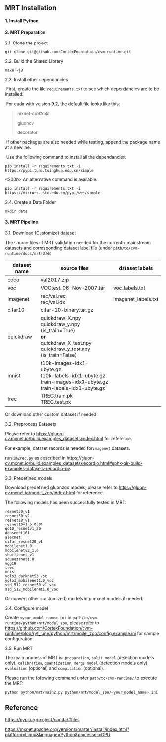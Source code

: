 ## MRT Installation

#### 1. Install Python

#### 2. MRT Preparation

2.1. Clone the project

```
git clone git@github.com:CortexFoundation/cvm-runtime.git
```



2.2. Build the Shared Library

```
make -j8
```



2.3. Install other dependancies

​	First, create the file `requirements.txt` to see which dependancies are to be installed. 

​	For cuda with version 9.2, the default file looks like this:

>mxnet-cu92mkl
>
>gluoncv
>
>decorator

​	If other packages are also needed while testing, append the package name at a newline.

​	Use the following command to install all the dependancies.

```
pip install -r requirements.txt -i https://pypi.tuna.tsinghua.edu.cn/simple
```

<200b>  An alternative command is available.

```
pip install -r requirements.txt -i https://mirrors.ustc.edu.cn/pypi/web/simple
```



2.4. Create a Data Folder

```
mkdir data
```



#### 3. MRT Pipeline

3.1. Download (Customize) dataset

The source files of MRT validation needed for the currently mainstream datasets and corresponding dataset label file (under `path/to/cvm-runtime/docs/mrt`) are:

| dataset name | source files                                                 | dataset labels      |
| ------------ | ------------------------------------------------------------ | ------------------- |
| coco         | val2017.zip                                                  |                     |
| voc          | VOCtest_06-Nov-2007.tar                                      | voc_labels.txt      |
| imagenet     | rec/val.rec<br />rec/val.idx                                 | imagenet_labels.txt |
| cifar10      | cifar-10-binary.tar.gz                                       |                     |
| quickdraw    | quickdraw_X.npy<br />quickdraw_y.npy (is_train=True)<br />**or**<br />quickdraw_X_test.npy<br />quickdraw_y_test.npy (is_train=False) |                     |
| mnist        | t10k-images-idx3-ubyte.gz<br />t10k-labels-idx1-ubyte.gz<br />train-images-idx3-ubyte.gz<br />train-labels-idx1-ubyte.gz |                     |
| trec         | TREC.train.pk<br />TREC.test.pk                              |                     |

Or download other custom dataset if needed.



3.2. Preprocess Datasets

Please refer to https://gluon-cv.mxnet.io/build/examples_datasets/index.html for reference.

For example, dataset records is needed for`imagenet` datasets.

run `im2rec.py` as described in https://gluon-cv.mxnet.io/build/examples_datasets/recordio.html#sphx-glr-build-examples-datasets-recordio-py.



3.3. Predefined models

Download predefined gluonzoo models, please refer to https://gluon-cv.mxnet.io/model_zoo/index.html for reference.

The following models has been successfully tested in MRT:

```
resnet50_v1
resnet50_v2
resnet18_v1
resnet18v1_b_0.89
qd10_resnetv1_20
densenet161
alexnet
cifar_resnet20_v1
mobilenet1_0
mobilenetv2_1.0
shufflenet_v1
squeezenet1.0
vgg19
trec
mnist
yolo3_darknet53_voc
yolo3_mobilenet1.0_voc
ssd_512_resnet50_v1_voc
ssd_512_mobilenet1.0_voc
```

Or convert other (customized) models into mxnet models if needed.



3.4. Configure model

Create `<your_model_name>.ini` in `path/to/cvm-runtime/python/mrt/model_zoo`, please refer to  https://github.com/CortexFoundation/cvm-runtime/blob/ryt_tune/python/mrt/model_zoo/config.example.ini for sample configuration.



3.5. Run MRT

 The main process of MRT is: `preparation`, `split model` (detection models only), `calibration`, `quantization`, `merge model` (detection models only), `evaluation` (optional) and `compilation` (optional).

Please run the following command under `path/to/cvm-runtime/` to execute the MRT:

```bash
python python/mrt/main2.py python/mrt/model_zoo/<your_model_name>.ini
```



## Reference

https://pypi.org/project/conda/#files

https://mxnet.apache.org/versions/master/install/index.html?platform=Linux&language=Python&processor=GPU

